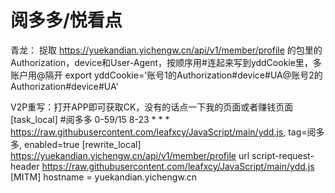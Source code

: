 # 阅多多/悦看点

青龙：
捉取 https://yuekandian.yichengw.cn/api/v1/member/profile 的包里的Authorization，device和User-Agent，按顺序用#连起来写到yddCookie里，多账户用@隔开
export yddCookie='账号1的Authorization#device#UA@账号2的Authorization#device#UA'

V2P重写：打开APP即可获取CK，没有的话点一下我的页面或者赚钱页面
[task_local]
#阅多多
0-59/15 8-23 * * * https://raw.githubusercontent.com/leafxcy/JavaScript/main/ydd.js, tag=阅多多, enabled=true
[rewrite_local]
https://yuekandian.yichengw.cn/api/v1/member/profile url script-request-header https://raw.githubusercontent.com/leafxcy/JavaScript/main/ydd.js
[MITM]
hostname = yuekandian.yichengw.cn

